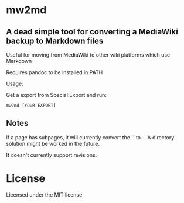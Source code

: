 # mw2md
## A dead simple tool for converting a MediaWiki backup to Markdown files
Useful for moving from MediaWiki to other wiki platforms which use Markdown

Requires pandoc to be installed in PATH

Usage:

Get a export from Special:Export and run:

```
mw2md [YOUR EXPORT]
```
## Notes
If a page has subpages, it will currently convert the '\' to -. A directory solution might be worked in the future.

It doesn't currently support revisions.

# License
Licensed under the MIT license.
